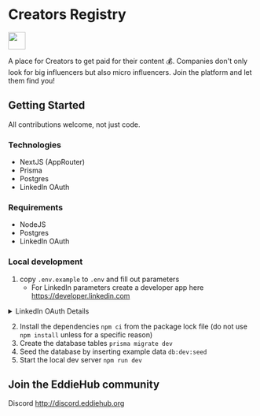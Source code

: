 # Creators Registry

<img src="./public/logo.svg" width=35>

A place for Creators to get paid for their content 💰. Companies don't only look for big influencers but also micro influencers. Join the platform and let them find you!

## Getting Started

All contributions welcome, not just code.

### Technologies

- NextJS (AppRouter)
- Prisma
- Postgres
- LinkedIn OAuth

### Requirements

- NodeJS
- Postgres
- LinkedIn OAuth

### Local development

1. copy `.env.example` to `.env` and fill out parameters
   - For LinkedIn parameters create a developer app here https://developer.linkedin.com

<details>
    <summary>LinkedIn OAuth Details</summary>    
    <img alt="LinkedIn OAuth screenshot of settings" src="https://github.com/EddieHubCommunity/CreatorsRegistry/assets/624760/c61a50eb-363e-4dcb-b208-405e256f7238">
</details>

2. Install the dependencies `npm ci` from the package lock file (do not use `npm install` unless for a specific reason)
3. Create the database tables `prisma migrate dev`
4. Seed the database by inserting example data `db:dev:seed`
5. Start the local dev server `npm run dev`

## Join the EddieHub community

Discord http://discord.eddiehub.org
